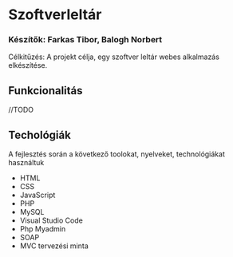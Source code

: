 # Szoftverleltár
### Készítők: Farkas Tibor, Balogh Norbert 


Célkitűzés:
A projekt célja, egy szoftver leltár webes alkalmazás elkészítése.

## Funkcionalitás
//TODO

## Techológiák

A fejlesztés során a következő toolokat, nyelveket, technológiákat használtuk

- HTML
- CSS
- JavaScript 
- PHP
- MySQL
- Visual Studio Code
- Php Myadmin
- SOAP
- MVC tervezési minta
